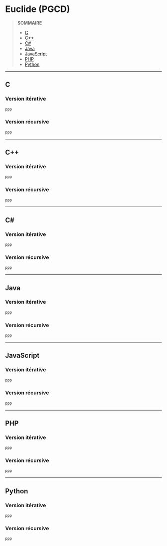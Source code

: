 # Euclide (PGCD)

> **SOMMAIRE**
> + [C](#c)
> + [C++](#c-1)
> + [C#](#c-2)
> + [Java](#java)
> + [JavaScript](#javascript)
> + [PHP](#php)
> + [Python](#python)

---

## C

### Version itérative

```c
ppp
```

### Version récursive

```c
ppp
```

---

## C++

### Version itérative

```cpp
ppp
```

### Version récursive

```cpp
ppp
```

---

## C#

### Version itérative

```csharp
ppp
```

### Version récursive

```csharp
ppp
```

---

## Java

### Version itérative

```java
ppp
```

### Version récursive

```java
ppp
```

---

## JavaScript

### Version itérative

```js
ppp
```

### Version récursive

```js
ppp
```

---

## PHP

### Version itérative

```php
ppp
```

### Version récursive

```php
ppp
```

---

## Python

### Version itérative

```python
ppp
```

### Version récursive

```python
ppp
```
